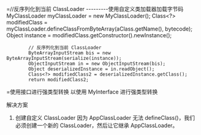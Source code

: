 =//反序列化到当前 ClassLoader
---------使用自定义类加载器加载字节码
MyClassLoader myClassLoader = new MyClassLoader();
Class<?> modifiedClass = myClassLoader.defineClassFromByteArray(aClass.getName(), bytecode);
Object instance = modifiedClass.getConstructor().newInstance();


            // 反序列化到当前 ClassLoader
            ByteArrayInputStream bis = new ByteArrayInputStream(serialize(instance));
            ObjectInputStream in = new ObjectInputStream(bis);
            Object deserializedInstance = in.readObject();
            Class<?> modifiedClass2 = deserializedInstance.getClass();
            return modifiedClass2;


=使用接口进行强类型转换
以使用 MyInterface 进行强类型转换


解决方案
1. 创建自定义 ClassLoader
   因为 AppClassLoader 无法 defineClass()，我们必须创建一个新的 ClassLoader，然后让它继承 AppClassLoader。
